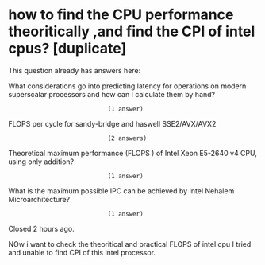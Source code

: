 
# how to find the CPU performance theoritically ,and find the CPI of intel cpus? [duplicate]







This question already has answers here:
                        
                    



What considerations go into predicting latency for operations on modern superscalar processors and how can I calculate them by hand?

                                (1 answer)
                            


FLOPS per cycle for sandy-bridge and haswell SSE2/AVX/AVX2

                                (2 answers)
                            


Theoretical maximum performance (FLOPS ) of Intel Xeon E5-2640 v4 CPU, using only addition?

                                (1 answer)
                            


What is the maximum possible IPC can be achieved by Intel Nehalem Microarchitecture?

                                (1 answer)
                            

Closed 2 hours ago.



NOw i want to check the theoritical and practical FLOPS of intel cpu
I tried and unable to find CPI of this intel processor.

        